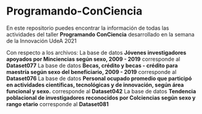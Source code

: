 # Programando-ConCiencia
En este repositorio puedes encontrar la información de todas las actividades del taller **Programando ConCiencia** desarrollado en la semana de la Innovación UdeA 2021

Con respecto a los archivos:
La base de datos **Jóvenes investigadores apoyados por Minciencias según sexo, 2009 - 2019** corresponde al **Dataset077**
La base de datos **Becas, crédito y becas - crédito para maestría según sexo del beneficiario, 2009 - 2019** corresponde al **Dataset076**
La base de datos **Personal ocupado promedio que participó en actividades científicas, tecnológicas y de innovación, según área funcional y sexo.** corresponde al **Dataset042**
La base de datos **Tendencia poblacional de investigadores reconocidos por Colciencias según sexo y rango etario** corresponde al **Dataset081**
